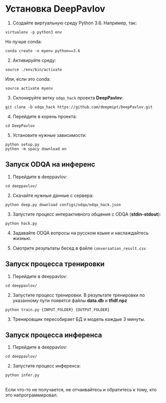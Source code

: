 # Установка DeepPavlov

1. Создайте виртуальную среду Python 3.6. Например, так:
```
virtualenv -p python3 env
```
Но лучше conda:
```
conda create -n myenv python==3.6
```
2. Активируйте среду:
```
source ./env/bin/activate
```
Или, если это conda:
```
source activate myenv
```
3. Склонируйте ветку `odqa_hack` проекта **DeepPavlov**:
```
git clone -b odqa_hack https://github.com/deepmipt/DeepPavlov.git
```
4. Перейдите в корень проекта:
```
cd DeepPavlov
```
5. Установите нужные зависимости:
```
python setup.py
python -m spacy download en
```

## Запуск ODQA на инференс

1. Перейдите в deeppavlov:
```
cd deeppavlov/
```
2. Скачайте нужные данные с сервера:
```
python deep.py download configs/odqa/odqa_hack.json
```
3. Запустите процесс интерактивного общения c ODQA (**stdin-stdout**):
```
python hack.py
```
4. Задавайте ODQA вопросы на русском языке и наслаждайтесь жизнью.

5. Смотрите результаты бесед в файле `conversation_result.csv`

## Запуск процесса тренировки

1. Перейдите в deeppavlov:
```
cd deeppavlov/
```
2. Запустите процесс тренировки. В результате тренировки по указанному пути появятся
 файлы **data.db** и **tfidf.npz**
 ```
 python train.py {INPUT_FOLDER} {OUTPUT_FOLDER}
 ```
3. Тренировщик пересобирает БД и модель каждые 3 минуты.

## Запуск процесса инференса

1. Перейдите в deeppavlov:
```
cd deeppavlov/
```

2. Запустите процесс инференса:
```
python infer.py
```

##
Если что-то не получается, не отчаивайтесь и обратитесь к тому, кто это напрограммировал.
